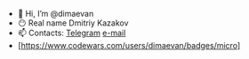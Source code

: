 - 👋 Hi, I’m @dimaevan
- 😶 Real name Dmitriy Kazakov
- 📫 Contacts: [Telegram](https://t.me/dimaevan) [e-mail](dimaevan@ya.ru)
- [https://www.codewars.com/users/dimaevan/badges/micro]
